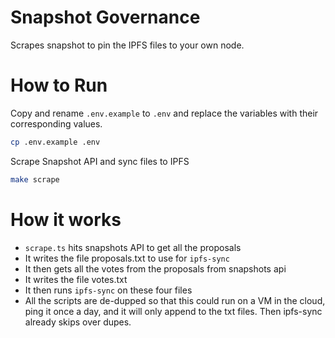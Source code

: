 # Snapshot Governance
Scrapes snapshot to pin the IPFS files to your own node.

# How to Run

Copy and rename `.env.example` to `.env` and replace the variables with their corresponding values.
```sh
cp .env.example .env 
```
Scrape Snapshot API and sync files to IPFS
```sh
make scrape
```

# How it works

- `scrape.ts` hits snapshots API to get all the proposals
- It writes the file proposals.txt to use for `ipfs-sync`
- It then gets all the votes from the proposals from snapshots api
- It writes the file votes.txt
- It then runs `ipfs-sync` on these four files
- All the scripts are de-dupped so that this could run on a VM in the cloud, ping it once a day,
  and it will only append to the txt files. Then ipfs-sync already skips over dupes.